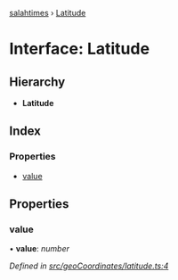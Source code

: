[salahtimes](../README.md) › [Latitude](latitude.md)

# Interface: Latitude

## Hierarchy

* **Latitude**

## Index

### Properties

* [value](latitude.md#value)

## Properties

###  value

• **value**: *number*

*Defined in [src/geoCoordinates/latitude.ts:4](https://github.com/doniseferi/salahtimes/blob/ceee6ba/src/geoCoordinates/latitude.ts#L4)*
